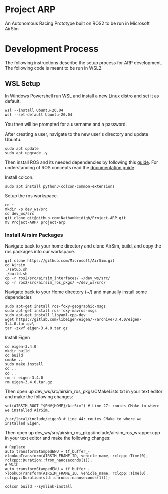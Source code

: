 # Project ARP

An Autonomous Racing Prototype built on ROS2 to be run in Microsoft AirSIm

# Development Process

The following instructions describe the setup process for ARP development. The following code is meant to be run in WSL2.

## WSL Setup

In Windows Powershell run WSL and install a new Linux distro and set it as default.

```
wsl --install Ubuntu-20.04
wsl --set-default Ubuntu-20.04
```

You then will be prompted for a username and a password.

After creating a user, navigate to the new user's directory and update Ubuntu.

```
sudo apt update
sudo apt upgrade -y
```

Then install ROS and its needed dependencies by following this [guide](https://docs.ros.org/en/foxy/Installation/Ubuntu-Install-Debians.html). For understanding of ROS concepts read the [documentation guide](https://docs.ros.org/en/foxy/index.html).

Install colcon.
```
sudo apt install python3-colcon-common-extensions
```

Setup the ros workspace.

```
cd ~
mkdir -p dev_ws/src
cd dev_ws/src
git clone git@github.com:NathanNeidigh/Project-ARP.git
mv Project-ARP/ project-arp
```

### Install Airsim Packages

Navigate back to your home directory and clone AirSim, build, and copy the ros packages into our workspace.

```
git clone https://github.com/Microsoft/AirSim.git
cd Airsim
./setup.sh
./build.sh
cp -r ros2/src/airsim_interfaces/ ~/dev_ws/src/
cp -r ros2/src/airsim_ros_pkgs/ ~/dev_ws/src/
```

Navigate back to your Home directory (~/) and manually install some dependecies

```
sudo apt-get install ros-foxy-geographic-msgs
sudo apt-get install ros-foxy-mavros-msgs
sudo apt-get install libyaml-cpp-dev
wget https://gitlab.com/libeigen/eigen/-/archive/3.4.0/eigen-3.4.0.tar.gz\
tar -zxvf eigen-3.4.0.tar.gz
```

Install Eigen

```
cd eigen-3.4.0
mkdir build
cd build
cmake ..
sudo make install
cd ..
cd ..
rm -r eigen-3.4.0
rm eigen-3.4.0.tar.gz
```


Then open up dev_ws/src/airsim_ros_pkgs/CMakeLists.txt in your text editor and make the following changes:
```
set(AIRSIM_ROOT "$ENV{HOME}/AirSim") # Line 27: routes CMake to where we installed AirSim.

/usr/local/include/eigen3 # Line 44: routes CMake to where we installed Eigen.
```

Then open up dev_ws/src/airsim_ros_pkgs/include/airsim_ros_wrapper.cpp in your text editor and make the following changes:

```
# Replace
auto transformStampedENU = tf_buffer_->lookupTransform(AIRSIM_FRAME_ID, vehicle_name, rclcpp::Time(0), rclcpp::Duration::from_nanoseconds(1));
# With
auto transformStampedENU = tf_buffer_->lookupTransform(AIRSIM_FRAME_ID, vehicle_name, rclcpp::Time(0), rclcpp::Duration(std::chrono::nanoseconds(1)));
```

```
colcon build --symlink-install
```
